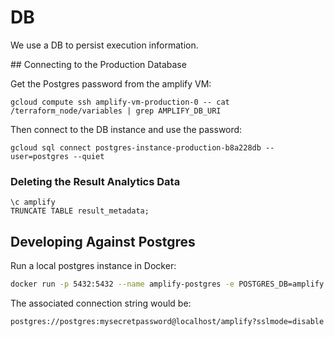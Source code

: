 # DB

We use a DB to persist execution information.

## Connecting to the Production Database

Get the Postgres password from the amplify VM:

```
gcloud compute ssh amplify-vm-production-0 -- cat /terraform_node/variables | grep AMPLIFY_DB_URI
```

Then connect to the DB instance and use the password:

```
gcloud sql connect postgres-instance-production-b8a228db --user=postgres --quiet
```

### Deleting the Result Analytics Data

```
\c amplify
TRUNCATE TABLE result_metadata;
```

## Developing Against Postgres

Run a local postgres instance in Docker:

```bash
docker run -p 5432:5432 --name amplify-postgres -e POSTGRES_DB=amplify -e POSTGRES_PASSWORD=mysecretpassword -d postgres
```

The associated connection string would be:

```
postgres://postgres:mysecretpassword@localhost/amplify?sslmode=disable
```